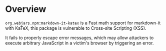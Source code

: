 # Overview

`org.webjars.npm:markdown-it-katex` is a Fast math support for markdown-it with KaTeX, this package is vulnerable to Cross-site Scripting (XSS).

It fails to properly escape error messages, which may allow attackers to execute arbitrary JavaScript in a victim's browser by triggering an error.

